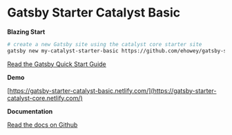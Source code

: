 # Gatsby Starter Catalyst Basic

**Blazing Start**

```sh
# create a new Gatsby site using the catalyst core starter site
gatsby new my-catalyst-starter-basic https://github.com/ehowey/gatsby-starter-catalyst-basic
```

[Read the Gatsby Quick Start Guide](https://www.gatsbyjs.org/docs/quick-start)

**Demo**

[https://gatsby-starter-catalyst-basic.netlify.com/](https://gatsby-starter-catalyst-core.netlify.com/)

**Documentation**

[Read the docs on Github](https://github.com/ehowey/gatsby-theme-catalyst)
